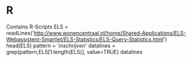 # R
Contains R-Scripts
ELS = readLines('http://www.wonencentraal.nl/home/Shared-Applications/ELS-Webassistent-Smartlet/ELS-Statistics/ELS-Query-Statistics.html')
head(ELS)
pattern = '*inschrijven*'
datalines = grep(pattern,ELS[1:length(ELS)], value=TRUE)
datalines
